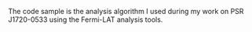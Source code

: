 The code sample is the analysis algorithm I used during my work on PSR J1720-0533 using the Fermi-LAT analysis tools.

